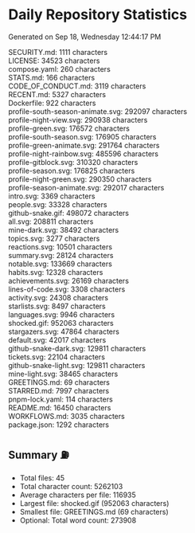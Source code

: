 # Daily Repository Statistics
Generated on Sep 18, Wednesday 12:44:17 PM  

SECURITY.md: 1111 characters  
LICENSE: 34523 characters  
compose.yaml: 260 characters  
STATS.md: 166 characters  
CODE_OF_CONDUCT.md: 3119 characters  
RECENT.md: 5327 characters  
Dockerfile: 922 characters  
profile-south-season-animate.svg: 292097 characters  
profile-night-view.svg: 290938 characters  
profile-green.svg: 176572 characters  
profile-south-season.svg: 176905 characters  
profile-green-animate.svg: 291764 characters  
profile-night-rainbow.svg: 485596 characters  
profile-gitblock.svg: 310320 characters  
profile-season.svg: 176825 characters  
profile-night-green.svg: 290350 characters  
profile-season-animate.svg: 292017 characters  
intro.svg: 3369 characters  
people.svg: 33328 characters  
github-snake.gif: 498072 characters  
all.svg: 208811 characters  
mine-dark.svg: 38492 characters  
topics.svg: 3277 characters  
reactions.svg: 10501 characters  
summary.svg: 28124 characters  
notable.svg: 133669 characters  
habits.svg: 12328 characters  
achievements.svg: 26169 characters  
lines-of-code.svg: 3308 characters  
activity.svg: 24308 characters  
starlists.svg: 8497 characters  
languages.svg: 9946 characters  
shocked.gif: 952063 characters  
stargazers.svg: 47864 characters  
default.svg: 42017 characters  
github-snake-dark.svg: 129811 characters  
tickets.svg: 22104 characters  
github-snake-light.svg: 129811 characters  
mine-light.svg: 38465 characters  
GREETINGS.md: 69 characters  
STARRED.md: 7997 characters  
pnpm-lock.yaml: 114 characters  
README.md: 16450 characters  
WORKFLOWS.md: 3035 characters  
package.json: 1292 characters  

## Summary ⛽  
- Total files: 45  
- Total character count: 5262103  
- Average characters per file: 116935  
- Largest file: shocked.gif (952063 characters)  
- Smallest file: GREETINGS.md (69 characters)  
- Optional: Total word count: 273908  
